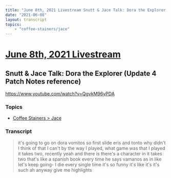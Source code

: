 ```yaml
---
title: "June 8th, 2021 Livestream Snutt & Jace Talk: Dora the Explorer (Update 4 Patch Notes reference)"
date: "2021-06-08"
layout: transcript
topics:
    - "coffee-stainers/jace"
---
```

# [June 8th, 2021 Livestream](../2021-06-08.md)
## Snutt & Jace Talk: Dora the Explorer (Update 4 Patch Notes reference)
https://www.youtube.com/watch?v=QgvkM96yPDA

### Topics
* [Coffee Stainers > Jace](../topics/coffee-stainers/jace.md)

### Transcript

> it's going to go on dora vomitos so first slide eris and tonto why didn't I think of that I can't by the way I played, what game was that I played it takes two, recently yeah and there is there's a character in it takes two that's like a spanish book every time he says vamanos as in like let's keep going- I die every single time it's so funny it's like it's it's such ah anyway give me highlights
